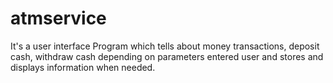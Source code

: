 # atmservice
It's a user interface Program which tells about money transactions, deposit cash, withdraw cash depending on parameters entered user and stores and displays information when needed.
